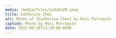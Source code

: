 ```yaml
---
media: /media/files/cy4a5320.jpeg
title: Catherine Chen
alt: Photo of [Catherine Chen] by Marc Parroquín
caption: Photo by Marc Parroquín
date: 2022-09-16T13:19:00-0500
---
```


